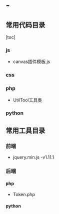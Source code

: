 # -
## 常用代码目录

[toc]

### js
- canvas插件模板.js

### css

### php
- UtilTool工具类	

### python


## 常用工具目录

### 前端
- jquery.min.js -v1.11.1

### 后端
#### php
- Token.php


#### python
